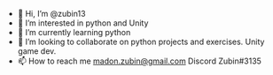 - 👋 Hi, I’m @zubin13
- 👀 I’m interested in python and Unity
- 🌱 I’m currently learning python
- 💞️ I’m looking to collaborate on python projects and exercises. Unity game dev.
- 📫 How to reach me madon.zubin@gmail.com Discord Zubin#3135

<!---
zubin13/zubin13 is a ✨ special ✨ repository because its `README.md` (this file) appears on your GitHub profile.
You can click the Preview link to take a look at your changes.
--->

